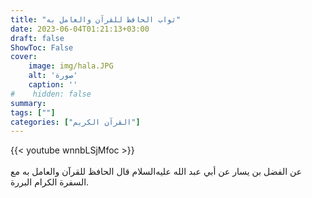 ```yaml
---
title: "ثواب الحافظ للقرآن والعامل به"
date: 2023-06-04T01:21:13+03:00
draft: false
ShowToc: False
cover:
    image: img/hala.JPG
    alt: 'صورة'
    caption: ''
#    hidden: false
summary: 
tags: [""]
categories: ["القرآن الكريم"]
---
```

{{< youtube wnnbLSjMfoc >}}  
 <br>
عن الفضل بن يسار عن أبي عبد الله عليه‌السلام
قال الحافظ للقرآن والعامل به مع السفرة الكرام البررة.

